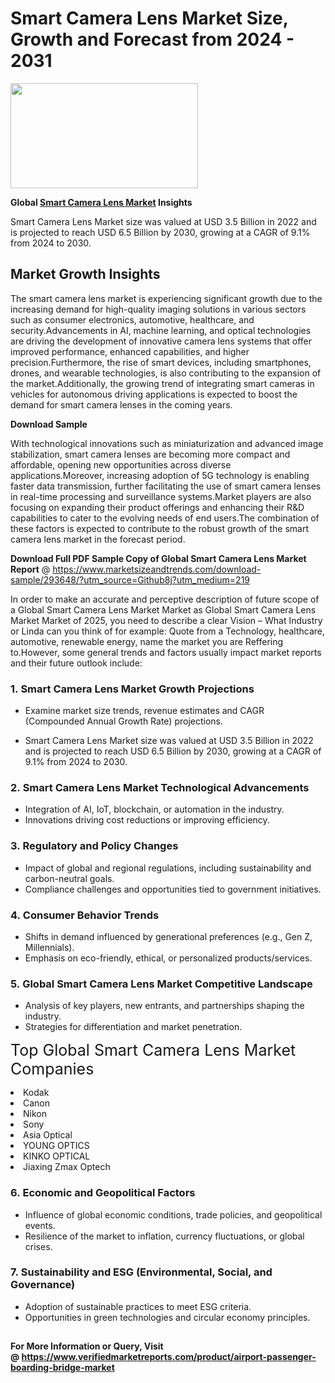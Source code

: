 <H1>Smart Camera Lens Market Size, Growth and Forecast from 2024 - 2031</H1><img class="aligncenter size-medium wp-image-584254" src="https://thirdeyenews.in/wp-content/uploads/2024/09/Global-Market-Research-300x168.jpeg" alt="" width="300" height="168" /><p><strong>Global&nbsp;<a href="https://www.marketsizeandtrends.com/download-sample/293648/?utm_source=Github8j?utm_medium=219">Smart Camera Lens Market</a> Insights</strong></p><p>Smart Camera Lens Market size was valued at USD 3.5 Billion in 2022 and is projected to reach USD 6.5 Billion by 2030, growing at a CAGR of 9.1% from 2024 to 2030.</p><p><h2>Market Growth Insights</h2> <p>The smart camera lens market is experiencing significant growth due to the increasing demand for high-quality imaging solutions in various sectors such as consumer electronics, automotive, healthcare, and security.Advancements in AI, machine learning, and optical technologies are driving the development of innovative camera lens systems that offer improved performance, enhanced capabilities, and higher precision.Furthermore, the rise of smart devices, including smartphones, drones, and wearable technologies, is also contributing to the expansion of the market.Additionally, the growing trend of integrating smart cameras in vehicles for autonomous driving applications is expected to boost the demand for smart camera lenses in the coming years.</p> <p><strong>Download Sample</strong></p> <p>With technological innovations such as miniaturization and advanced image stabilization, smart camera lenses are becoming more compact and affordable, opening new opportunities across diverse applications.Moreover, increasing adoption of 5G technology is enabling faster data transmission, further facilitating the use of smart camera lenses in real-time processing and surveillance systems.Market players are also focusing on expanding their product offerings and enhancing their R&D capabilities to cater to the evolving needs of end users.The combination of these factors is expected to contribute to the robust growth of the smart camera lens market in the forecast period.</p> <p><span class=""><strong>Download Full PDF Sample Copy of Global Smart Camera Lens Market Report</strong> @ <a href="https://www.marketsizeandtrends.com/download-sample/293648/?utm_source=Github8j?utm_medium=219" target="_blank">https://www.marketsizeandtrends.com/download-sample/293648/?utm_source=Github8j?utm_medium=219</a></span></p><p>In order to make an accurate and perceptive description of future scope of a Global&nbsp;Smart Camera Lens Market Market as Global&nbsp;Smart Camera Lens Market Market of 2025, you need to describe a clear Vision &ndash; What Industry or Linda can you think of for example: Quote from a Technology, healthcare, automotive, renewable energy, name the market you are Reffering to.However, some general trends and factors usually impact market reports and their future outlook include:</p><h3>1.&nbsp;<strong>Smart Camera Lens Market Growth Projections</strong></h3><ul><li>Examine market size trends, revenue estimates and CAGR (Compounded Annual Growth Rate) projections.</li><li><p>Smart Camera Lens Market size was valued at USD 3.5 Billion in 2022 and is projected to reach USD 6.5 Billion by 2030, growing at a CAGR of 9.1% from 2024 to 2030.</p></li></ul><h3>2.&nbsp;<strong>Smart Camera Lens Market Technological Advancements</strong></h3><ul><li>Integration of AI, IoT, blockchain, or automation in the industry.</li><li>Innovations driving cost reductions or improving efficiency.</li></ul><h3>3.&nbsp;<strong>Regulatory and Policy Changes</strong></h3><ul><li>Impact of global and regional regulations, including sustainability and carbon-neutral goals.</li><li>Compliance challenges and opportunities tied to government initiatives.</li></ul><h3>4.&nbsp;<strong>Consumer Behavior Trends</strong></h3><ul><li>Shifts in demand influenced by generational preferences (e.g., Gen Z, Millennials).</li><li>Emphasis on eco-friendly, ethical, or personalized products/services.</li></ul><h3>5.&nbsp;<strong>Global Smart Camera Lens Market Competitive Landscape</strong></h3><ul><li>Analysis of key players, new entrants, and partnerships shaping the industry.</li><li>Strategies for differentiation and market penetration.</li></ul><p data-pm-slice="1 1 []"><span style="color: inherit; font-family: inherit; font-size: 25px;">Top Global Smart Camera Lens Market Companies</span></p><div class="" data-test-id=""><p><li>Kodak</li><li> Canon</li><li> Nikon</li><li> Sony</li><li> Asia Optical</li><li> YOUNG OPTICS</li><li> KINKO OPTICAL</li><li> Jiaxing Zmax Optech</li></p></div><h3>6.&nbsp;<strong>Economic and Geopolitical Factors</strong></h3><ul><li>Influence of global economic conditions, trade policies, and geopolitical events.</li><li>Resilience of the market to inflation, currency fluctuations, or global crises.</li></ul><h3>7.&nbsp;<strong>Sustainability and ESG (Environmental, Social, and Governance)</strong></h3><ul><li>Adoption of sustainable practices to meet ESG criteria.</li><li>Opportunities in green technologies and circular economy principles.</li></ul><h2><strong style="font-size: 14px;">For More Information or Query, Visit @&nbsp;</strong><a style="background-color: #ffffff; font-size: 14px;" href="https://www.marketsizeandtrends.com/report/smart-camera-lens-market/" target="_blank">https://www.verifiedmarketreports.com/product/airport-passenger-boarding-bridge-market</a></h2>